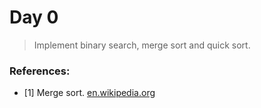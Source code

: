 # Day 0

> Implement binary search, merge sort and quick sort.



### References:
    
* [1] Merge sort. [en.wikipedia.org](https://en.wikipedia.org/wiki/Merge_sort)
